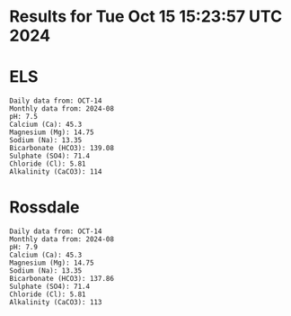 # Results for Tue Oct 15 15:23:57 UTC 2024
# ELS
```
Daily data from: OCT-14
Monthly data from: 2024-08
pH: 7.5
Calcium (Ca): 45.3
Magnesium (Mg): 14.75
Sodium (Na): 13.35
Bicarbonate (HCO3): 139.08
Sulphate (SO4): 71.4
Chloride (Cl): 5.81
Alkalinity (CaCO3): 114
```
# Rossdale
```
Daily data from: OCT-14
Monthly data from: 2024-08
pH: 7.9
Calcium (Ca): 45.3
Magnesium (Mg): 14.75
Sodium (Na): 13.35
Bicarbonate (HCO3): 137.86
Sulphate (SO4): 71.4
Chloride (Cl): 5.81
Alkalinity (CaCO3): 113
```
